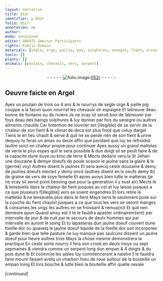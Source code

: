 ```yaml
---
layout: narrative
title: 052r
identifier: p-052r
folio: 052r
annotation: no
author:
mode: annotated
editor: GR8975 Seminar Participants
rights: Public Domain
materials: [segle, orge, paille, eau, sulphures, senegre, fient, urine, verre, terre, oeufs de poule, jaulne, glaire, (germe), jaulnes, jaulnes doeufs, oeufs, graine de vers de soye femelle, jaulne doeuf, or, charbon]
tools: []
plants: []
animals: [poulain, chevaulx, vers, serpent]
---
```


<div class="folio" align="center">- - - - - <a href="http://gallica.bnf.fr/ark:/12148/btv1b10500001g/f109.item" target="_blank"><img src="https://cu-mkp.github.io/2017-workshop-edition/assets/photo-icon.png" alt="folio image: " style="display:inline-block; margin-bottom:-3px;"/>052r</a> - - - - - </div>  
  

## Oeuvre faicte en <span class="pl">Argel</span>

 
Ayes un <span class="al">poulain</span> de trois ou 4 ans & le nourrys de <span class="m">segle</span> <span class="m">orge</span> & <span class="m">paille</span>
 pig couppe a la facon quon nourrist les <span class="al">chevaulx</span> en <span class="pl">espaigne</span>
 Et labreuve d<span class="m">eau</span> bonne de fontaine ou de riviere Je ne scay
 sil seroit bon de labreuver par foys d<span class="m">eau</span> des baings <span class="m">sulphures</span>
 & luy donner par fois du <span class="m">senegre</span> ou aultres aliments chaulds
 Car lintention de l<span class="pro">ouvrier</span> est [illegible] de se servir de la chaleur
 de son <span class="m">fient</span> & le climat de deca est plus froid que celuy d<span class="pl">argel</span>
 Tiens le en lieu chault & serve & quil ne se perde rien de son
 <span class="m">fient</span> & <span class="m">urine</span> dequoy tu feras un amas ou deulx affin que
 pendant que luy se refroidist laultre soict en chaleur propre
 pour continuer Ayes aussy un grand mattelas de <span class="m">verre</span> le
 plus espes quil le sera possible & dun doigt sil se peult faire
 & de la capacite dune buye ou broc de <span class="m">terre</span> & Mects dedans vers
 la St Jehan une douzaine & demye d<span class="m">oeufs de poule</span> scavoir
 le <span class="m">jaulne</span> sans la <span class="m">glaire</span> & le <span class="m">(germe)</span> voy) Aultres disent lx
 <span class="m">jaulnes</span> Et sera avecq ceste douzaine & demy de <span class="m">jaulnes doeufs</span>
 mectes y demy once (aultres disent en lx <span class="m">oeufs</span> demy lb) de <span class="m">graine
 de vers de soye femelle</span> Et apres avoys bien lutte le matteras (je ne scay
 sil seroit point besoing que pour la generation il y eust air)
 Mects le & lensevelis dans la chaleur de <span class="m">fient</span> jusques au col
 et luy laisse jusques a ce que plusieurs f[illegible] <span class="al">vers</span> se soient engendres
 Et lors retire le mattelas & ne lensevelis plus dans le <span class="m">fient</span>
 Mays tiens le seulement pose sur la couche du <span class="m">fient</span> chaulxt
 jusques a ce que tous les <span class="al">vers</span> se seront manges & consumes les
 ungs les aultres en se froissant & remua{n}t Et quil nen demeure quun
 Quand ainsy est il te le fauldra apaster ordinairem{ent} par intervalle
 de jour & de nuit par le secours de deulx hommes qui par intervalle
 en auront le soing Et tu lapasteras dun <span class="m">jaulne doeuf</span> couvert dune
 foeille d<span class="m">or</span> ou quavelq le <span class="m">jaulne doeuf</span> liquide de la foeille d<span class="m">or</span> soit
 incorporee & garde bien que telle pasture ne luy manque pas (aulcuns
 dissent un <span class="m">jaulne doeuf</span> pour heure aultres trois Mays la chose
 mesme demonstrera la practique En ceste sorte nourry il fera
 son croist en deulx moys ou sept sepmaines & viendra comme un
 <span class="al">serpent</span> long dun empan & 4 doigts & du pois dune lb Et co{mm}e les
 aisles luy commenceront a naistre Il le fauldra faire mourir
 faisant avelq un <span class="m">charbon</span> foeu de roue aultour de la bouteille un
 empan loing Et lors bouche & lutte bien la bouteille affin quelle nexale
 
 
*[continued]*
 
